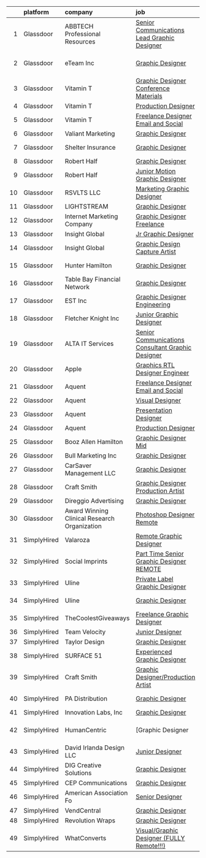 

|    | platform    | company                                      | job                                                                                                                                                                                                                                                                                                                                                                                                                                                                                                                                                                                                                                                                                                                                                                                                                                                                                                                                                                                                                                                                                                                                                                                                                                                                                                                                                                | update_time   | location                   |
|---:|:------------|:---------------------------------------------|:-------------------------------------------------------------------------------------------------------------------------------------------------------------------------------------------------------------------------------------------------------------------------------------------------------------------------------------------------------------------------------------------------------------------------------------------------------------------------------------------------------------------------------------------------------------------------------------------------------------------------------------------------------------------------------------------------------------------------------------------------------------------------------------------------------------------------------------------------------------------------------------------------------------------------------------------------------------------------------------------------------------------------------------------------------------------------------------------------------------------------------------------------------------------------------------------------------------------------------------------------------------------------------------------------------------------------------------------------------------------|:--------------|:---------------------------|
|  1 | Glassdoor   | ABBTECH Professional Resources               | [Senior Communications Lead Graphic Designer](https://www.glassdoor.com/partner/jobListing.htm?pos=122&ao=1110586&s=58&guid=0000018382f2fc01a1a77b97cb9e6324&src=GD_JOB_AD&t=SR&vt=w&ea=1&cs=1_8c71bf46&cb=1664349306224&jobListingId=1008165673921&cpc=FA84DF7EA1EC2398&jrtk=3-0-1ge1f5v13kuiu801-1ge1f5v1ljm4j800-d026fb29a5b1f00a--6NYlbfkN0BAFTdPNIYcqsB-lW0akqYAEIi2ufsmtPIKdjDTsfmBwoWl4wwCKYIwbS3QWQ39Irm-ymTXg80v_ZE-I6NRMzILOmePiOLKZGp8TcYNkbYc0rFVsJijv6xdMvW_TK7bs0DNA7nG4qtL8MzQPSOhdF0DEcwlugzgeuYojzUepNiujQMe6BFNr53Tsq01wTqtEIkMJxhwh6VjraUInP1EFBd1So1w0dbvLbC6PQxJ3Y9La2iJJI3CJf5_XzzP8Pxsce-M1JnWNTolblhiUQT0ADj9P4j3oyoOzzGgN7Y7OApw65cPcMeyFPzuDuLuLdewZuWCm4roMt_BTxXZD-31PSflrCBFjCncYKp1hq3X9VNz5AOP2mOw1DV51rD6g_7cxD1K6kEKkYAIIpRy31vscnGw7rCggxB5pcIuMeGRAqmJoCXtQ3qyxBtj4BMjemcOCM8K-hj-sbsYkW8KdS2dVZQNTxP9sm04IJF22MaNYdNgXmln-SwCguZ2ms7GirdLC4CVRb89RbLNB2K4TBD261YhYmTMzuLATlI%3D)                                                                                                                                                                                                                                                                                                                                                                                                                                               | 24h           | Remote                     |
|  2 | Glassdoor   | eTeam Inc                                    | [Graphic Designer](https://www.glassdoor.com/partner/jobListing.htm?pos=125&ao=1110586&s=58&guid=0000018382f2fc01a1a77b97cb9e6324&src=GD_JOB_AD&t=SR&vt=w&ea=1&cs=1_38842351&cb=1664349306224&jobListingId=1008162976201&cpc=8795CF9063CD573D&jrtk=3-0-1ge1f5v13kuiu801-1ge1f5v1ljm4j800-18184144f278608a--6NYlbfkN0Dtmpfj98iB4C0jJJOWen3Era3IQfJzNZ4PFwBIKpo80E20bU78zJ3qEgsYTK5DSPyHCFc9yf-dXUtQjXpWOSwL25lt89gPwDXZNorp3QA8kopQdPds8J4GiKMlkAuzvKjso-X2hh8L3HzY84NpTA4CVmbrccV7UZ3n6BtmFXsQNYBhwavWM1NDG5Gw8Ptza4hEtWldU8UA-lNL0mVSuqz62Xi8yRYZFhTQTA20v13eZ9XKiZRWLCJlPQGCxlGhk7coGmcD00QatxGH1cD7KUZHadeLpTZG4xX4UOWiPMa-ygCmaoJL4XzZ6dDzg9f_4PEcLPV7mSU3FGWCSqXok4BQ2toVEVULFJQ-DBwciBkscYv28ipWj8ouILlo8wH741Cz3DDyGKNrJjCLwf8T2YLxaeA50faDoYj497RoxcpkqEc6YfLzwkAtdgT2z0RDJuAPkFnrS6xnh1AvT29jXb4Y7ga6ju1V2-POaucszL_wbsZtmlAoVMHyNj46PM5SPggD3loR1KNp3A%3D%3D)                                                                                                                                                                                                                                                                                                                                                                                                                                                                                            | 1d            | Research Triangle Park, NC |
|  3 | Glassdoor   | Vitamin T                                    | [Graphic Designer  Conference Materials](https://www.glassdoor.com/partner/jobListing.htm?pos=130&ao=1110586&s=58&guid=0000018382f2fc01a1a77b97cb9e6324&src=GD_JOB_AD&t=SR&vt=w&cs=1_dafb9b02&cb=1664349306224&jobListingId=1008157089889&cpc=F41FEAB56D215062&jrtk=3-0-1ge1f5v13kuiu801-1ge1f5v1ljm4j800-0af6309baeae9233--6NYlbfkN0DMrcEu7yrtATojKJA7cEzGQ3FdRGWLh0CZQInL4ECGI6k5tN82kdM0OKoro5eXmjoLzNe9gkEIrvhOSS23Du_LqkyiGnEA9bVpgT2tgPKpiqHROiJbTgvpCPEx0CCTzgvNrCXrPWHF60qs4gSGO0I3CdCa7Adpq7dzQCFkgmDpAMbEukQkj6j-U54NGNolesxqwhtm8lDaLjmyWzdR6ICkXZyKYRh5747crsFabndmT-8e6gQdFsjKAiG7FxdjnSyOVMbws9eUo9jYfsY5-ysms0jxXnHvPo4GsmkcF7X54t9APJAsfCBknsURmdfOC6ngfR2eOCwgB2S_G4atCOMlSQM0ZZr_bZx1gfVqDjFg6p4xZaxQxUk05u1l8Qq06NZJYLtfvqcalKMPV02zThpTTI1-OfjDAGG1QVsrIFO2xJC-QaIVo8EXKvDL3apnDogOQHWO9xxNIRpm1J1eBHD4ZUiR89r1gaH9HfIjxICEkA%3D%3D)                                                                                                                                                                                                                                                                                                                                                                                                                                                                                                           | 5d            | Remote                     |
|  4 | Glassdoor   | Vitamin T                                    | [Production Designer](https://www.glassdoor.com/partner/jobListing.htm?pos=124&ao=1110586&s=58&guid=0000018382f2fc01a1a77b97cb9e6324&src=GD_JOB_AD&t=SR&vt=w&cs=1_6b3029e4&cb=1664349306224&jobListingId=1008165450947&cpc=F41FEAB56D215062&jrtk=3-0-1ge1f5v13kuiu801-1ge1f5v1ljm4j800-dbf633c70b466d27--6NYlbfkN0DMrcEu7yrtATojKJA7cEzGQ3FdRGWLh0CZQInL4ECGI6k5tN82kdM0OKoro5eXmjpTRpKhjqEk3NYjrw84Bxaj4pWMIlmVsfJVhfSZ5YagtVBYc1TX99M9RszaF2iIPrsNqc7ScS9D_AeA32xnZhyiutktCSYhNmuSTt-OP4YxTxrz_ILv7Rq3EIyCyKAtkyBN2AAvgT2vnS4Jnp7rNGdC43K1CIHbbjPlY8iPHGVERWe4QMPE4Tm9QTIriHfrlQVAquI35iN-8UfGi0sYFr8oBQinem8xgTEh_vCPUOaeGlTdg0FYL3N6jdmGcl7aQEeIuLC92N438beaGYXqm2GSZPvdLpONdkWxDdmEHAoLxeiP4wKMro_k_MQcQh6JwboQ6RiUXJS2VFtUBIyD14rhk20v_o-NhNfDRHWjHS96w78G7DdyeCGkpnOePwwioW97figbUMPgglAxNXjphvKcSd09BJGS6Ty4tK_JdQUW9g%3D%3D)                                                                                                                                                                                                                                                                                                                                                                                                                                                                                                                              | 24h           | Remote                     |
|  5 | Glassdoor   | Vitamin T                                    | [Freelance Designer Email and Social](https://www.glassdoor.com/partner/jobListing.htm?pos=123&ao=1110586&s=58&guid=0000018382f2fc01a1a77b97cb9e6324&src=GD_JOB_AD&t=SR&vt=w&cs=1_1fcbb6c0&cb=1664349306223&jobListingId=1008166114811&cpc=F41FEAB56D215062&jrtk=3-0-1ge1f5v13kuiu801-1ge1f5v1ljm4j800-45d5a5e66ec3bf8a--6NYlbfkN0DMrcEu7yrtATojKJA7cEzGQ3FdRGWLh0CZQInL4ECGI6k5tN82kdM0OKoro5eXmjqIRMTyckwNC6KaSAfvnWiBm0tzSX2AM1EYXWQna-e7U_AfS2CucN44KBkwi9IyLTCDBdzZJGt8tlLAjumRJf_33pfjLMC5A3O8eRYzIR3ph7GFB3_zoiSuWhZrjNFvKCkar-4sXviCIBp-Y6e4Ct2vH8YjbR7Tg7jEbBGkeIXZhjmkYNiUuP0dZ-Z9k6Gk62eyxZgmwsGp4lnGW7oK4xWM3LWdyoe5HzIKDvAucc-FlsMJ_8HV7FNe3w4aM4EQQOYO964jswCxinTI_up-EgjCc_obI1snShyWbwT5yLXbehAVRGuFvmo69QgqAbW_k8o2fAGmQOQcwCZQdnagvkyh6_uuJomM3Zp1VQeE5PLLqJHPnmrzrCi0WQSO1IbckP-LETbuvKcogYwvJ98TAiYLr_5qDGTaiHYdxqKZfYV-GQ%3D%3D)                                                                                                                                                                                                                                                                                                                                                                                                                                                                                                              | 24h           | Remote                     |
|  6 | Glassdoor   | Valiant Marketing                            | [Graphic Designer](https://www.glassdoor.com/partner/jobListing.htm?pos=111&ao=1110586&s=58&guid=0000018382f2fc01a1a77b97cb9e6324&src=GD_JOB_AD&t=SR&vt=w&ea=1&cs=1_dd2dec30&cb=1664349306222&jobListingId=1008163261515&cpc=FAE5E775D180B2FB&jrtk=3-0-1ge1f5v13kuiu801-1ge1f5v1ljm4j800-b85baa761c9186a8--6NYlbfkN0BqyWAuXwdovh-Uejdyuj7ToxXmbH50PMej4voTkAbHgSTvcmqqvl4pFMQOzha0Jkkuw-qRJvKJXWwZKnNQ2HkC6ssq3VpaKIIC5ysqvaE265MJjl0vdpMu74DqntxEXUMteocMTFg3vTAy7inC2Yh4BsHMLck_wzFkPzMgxysZ58Bl21DFrbNhFpOdxYvvvQtTO9prYV0epNoUeHfZhXdGWd87qrpwYo9a8Bq03o4WEUvsG14nGxYXr1XpL-Hy1IvCYh_l9sWbOm_weozaSlNNRrV64HInj4exRJZlQOQL0af1CQjQyVFeGA6vDFgpIfkwp6rm6tpPCHD6-QgY764IUCUboMMSY5ZilgsH10AaknKmMi08DMWLZmf3J1zE2dVyszxmyQk6O2Gq1uNoM5rjFohE0XfYgH_6hOeeaphFeF9lQK6274Uu7IrVMFvOHFnmsE2y0CvjDNA06LqfLSGDbqLMtW5w9HLOP8eha4u_qi9HfcMAAJxnI_sLhb12q2sURBEI_-6Kcg%3D%3D)                                                                                                                                                                                                                                                                                                                                                                                                                                                                                            | 1d            | Atlanta, GA                |
|  7 | Glassdoor   | Shelter Insurance                            | [Graphic Designer](https://www.glassdoor.com/partner/jobListing.htm?pos=110&ao=1110586&s=58&guid=0000018382f2fc01a1a77b97cb9e6324&src=GD_JOB_AD&t=SR&vt=w&cs=1_c1582e14&cb=1664349306222&jobListingId=1008163595354&cpc=FB7E4A1762AE5BEC&jrtk=3-0-1ge1f5v13kuiu801-1ge1f5v1ljm4j800-5ec29af9df262811--6NYlbfkN0CUckSF80_UAOhu1P5binJj0roGM5qpzQKIeJexlk27IhP2J-RD8E_nIaj_CCTXaCmIBR7hit8Xl3J4wvs1c1X7s7HgGSlcM8y6mTpEpaenINYqzF_nKpt9Uc7LQY3eYeLSVCjtgC4WgqBNDYZd5gXC09zxTZngIxnARJsxqqwrUMmw0kP0Dk8Gsol-Wa2eGdqP-I0R_BIM6st3EtwBTIVyaYzulQv23x6G9ysa5mi591Q7QsC-ebFt5jwRcgytf52UWXCgZYDmKwcBSMo3X4-llpfIJ0rIHITzf1Jks-IyXIIDS8ht3uqXK1T9KKFcVJ6NesRAIWMsS0Nu4Dgeuz2H9nt-NPNH1TXfc3Xw0BmekQZgqPSrJNJ3Qw2OkRp_XXYdKFTGlvITysQMMWrEClk9w-Ag5Wmz9Un9F69dFP9vf2fqxrBXlISsmzanoenQb_oiY3RwCMzERMI9M5RrJdA2FvaV33CTWnsqEIxZXXMA2vY2rlzweakn8rp3C3H0b9hxIYvijeyphcXRVW9C1tyRXxI2h_efNb4nBKd4iyY1054s9t6BSL2pRXyHOpk3CiK4NjOFDj4BSdJ4pTanih1IQ4xOarRaJkgCffuHOl_M3D-AeFhw0yBo7HN1SHZrDpc%3D)                                                                                                                                                                                                                                                                                                                                                                               | 1d            | Columbia, MO               |
|  8 | Glassdoor   | Robert Half                                  | [Graphic Designer](https://www.glassdoor.com/partner/jobListing.htm?pos=118&ao=1110586&s=58&guid=0000018382f2fc01a1a77b97cb9e6324&src=GD_JOB_AD&t=SR&vt=w&ea=1&cs=1_09406e5d&cb=1664349306223&jobListingId=1008154083659&cpc=4B86475FAF393599&jrtk=3-0-1ge1f5v13kuiu801-1ge1f5v1ljm4j800-d50b30ce31e32465--6NYlbfkN0CpzDdaQkua3np5pkmj49lKioZwmwxQ-yx5plwbYmV_M2uOMmRMN_6m5QjqE_EViwvzBLqCj2znLKemoV14Tm7yzpNTuMrjdakMIVRoSUDf0GBUzM7MFOiSBHTDAdkTowbbWLiEwX6IWjljH79El4Gh0faEucjzQ8XHgJAab0_v5Ll9PZwMM44tUmlG3SnqJUzDZUjnCyaGnseT61nY_C5HxPZFzLw4kQ6xBbpA1V0rfW1zjzIuP2iz_dOmwinOTU6GHev9wHvZbi3OyvRKpzmtXGLBoMy8TUjPdRXFMfLMPUpd7RW1x5znsPgHgiPn5fubg2QnAV7EVcAL9KipkUFJggOrlhbvzIPh3hsehQ-eOtvC2V80sw5UqQT_hXIeTvifxYG0ERuK40N3PgT3WlH4UEYTtMTxqNWt3iCkgEQJ0zK0yACeCe9C_eev5U2Lh1A-Ijr4rkht52XAKsYVW4tupitwOzqlMH5H_M2K9v-6lNbYkokO6RdKNNDp6xgfW-n5hwtiCofMX9QSLJClJWo-LRGmSsr-ie1YKzucSjNxuQmbXjqA15mUR0n5krDEFNI%3D)                                                                                                                                                                                                                                                                                                                                                                                                                                          | 6d            | Stamford, CT               |
|  9 | Glassdoor   | Robert Half                                  | [Junior Motion Graphic Designer](https://www.glassdoor.com/partner/jobListing.htm?pos=128&ao=1110586&s=58&guid=0000018382f2fc01a1a77b97cb9e6324&src=GD_JOB_AD&t=SR&vt=w&ea=1&cs=1_f8be8d5f&cb=1664349306224&jobListingId=1008157147369&cpc=6FC5BA77C9A4CD78&jrtk=3-0-1ge1f5v13kuiu801-1ge1f5v1ljm4j800-ffff7d647b1a81a5--6NYlbfkN0CpzDdaQkua3np5pkmj49lKioZwmwxQ-yx5plwbYmV_My3ZZxK2JCK7y7YJJGYa-f7Ofk-uXnkD0wIKNxdKSTDZT-W7LOjtrW30Q5orhBb8K3k0N3yJdeve0q-jqeEkFfrYKhcMVkR1R7r1WDGgTDfvrYUCmR5qUX81GsADdhrptdr2_dHgEajbBaVPCDptPC5x28qlTMNqLBRTO-KPTe-izuDtCwHZqe1DkjIjCaUxofIpnrMagS6DtQcFvRCJSWJVklWaE_vSIGqMt5ctSq9bO1--nlL04n5fmgHb1wigNv2NHHD6L2pImrg6ozsAs3kmVxwz7f1N5x4oV1IDE8hQJr7SbwuhtaZHMwCLD0s4slQ9UYMkvTHcOg44liwKm_WxlPf-QjVblBlMns7h3VoQMhIzIAweQywE106Xjkk4WwE1gtR8jPw9-Wm-NhJDHMAMICp2Z9kPgtvQ8sNecAxWrMwQCFX4JoPwYfXFWdHMP9rElMUPavy9ILalXxggtryjU76EEUQpANfSyCLKqsRQUgqnDjEDmTklVfztz5sspODcdXkm1KsuyO43q_QM2GlnZqTJxCE8wQ%3D%3D)                                                                                                                                                                                                                                                                                                                                                                                                              | 5d            | Atlanta, GA                |
| 10 | Glassdoor   | RSVLTS  LLC                                  | [Marketing Graphic Designer](https://www.glassdoor.com/partner/jobListing.htm?pos=113&ao=1110586&s=58&guid=0000018382f2fc01a1a77b97cb9e6324&src=GD_JOB_AD&t=SR&vt=w&ea=1&cs=1_2a63ef65&cb=1664349306223&jobListingId=1008163294791&cpc=47CFDC01B3F81FAC&jrtk=3-0-1ge1f5v13kuiu801-1ge1f5v1ljm4j800-0e45cd27f5d11d80--6NYlbfkN0Cqp3ZoJPrNNpDNGT40FdqDHICoBmQshZihgCTry6BhY3io9WGS72Z_l5Oah97Dm4q_izcQlTWue4rWgNoMRnR2ct1G213gvmWibVRv0Zf3jd1E1vFhdfUcZD-DXxy9y4OTEGbwVfWcYQNcHHzKqZB3AQwPuVGcoYl4UzYkZnq7Xb5Sh98bABQaRE7y3gZwBicwOuRk_X97VvwWVAmu1g6_Mak7MtJA_lnGuuDVL40fJmcq5ppDN9Q7gdAbIaLHH2nX8quzGEvxmC3EsmdBjiqucvvDmwkD6ybYhWVQYXsh8aCgKQns755xEOrnkkKTgjQHOWTnN8obCIwTLL_otOtiwRhj1eNz-FGhZYp6wcbyrjLuYx89jbAqTijRMXy5OfDtIeUZtZSjlvy9TNcUIXnZLNc7abk_-WTZClsjkotYZHY32ilSnWU81_AHN1NEZUWYjsrpyhe1VZ3pjLAfPMXN-eokvhHmLhDNKJAsfUXre9UsZXxycAj_K-vTxTAyVg9MEILgMrfZRjBRNwQcnadPB2UgOC4fYMHqgPf2emHCXg%3D%3D)                                                                                                                                                                                                                                                                                                                                                                                                                                                  | 1d            | Hoboken, NJ                |
| 11 | Glassdoor   | LIGHTSTREAM                                  | [Graphic Designer](https://www.glassdoor.com/partner/jobListing.htm?pos=116&ao=1110586&s=58&guid=0000018382f2fc01a1a77b97cb9e6324&src=GD_JOB_AD&t=SR&vt=w&ea=1&cs=1_f2f19521&cb=1664349306223&jobListingId=1008148712327&cpc=334ABAF5D42DC775&jrtk=3-0-1ge1f5v13kuiu801-1ge1f5v1ljm4j800-6edb8273d2d1874c--6NYlbfkN0C_-2SRK1RVDhpf-slM4KCmyuX9KaErJfzz60Weic6r3LXwiquozlTWXMcZPQ-epAOvTbqwTiF8hHMnJ4ZfIx0vVod4tb6gRVs-VhjCvgU8_R6evQss2j5JqtyD_GilDQoPfuwZ1XmiHcJTxCrvmFubVLY9noLXZ60lV-sUoFbaMHiqOcmTUUbPi3wUcr69kMcpnvJrB0IU8NG3eHcXzdsQhCoj2isxSEivqKDw26f6gj1PLHa7A6jLADBV9e_-5k_nmleleQkUYUx2sEbTKT6GUVLePAHgGl_tXyRNvnkm1kYmKVGSRc8-uwtoNznv2rW2OwZza0pM5hGyh5ZYiV4GiRGizdIIl6td_WbpHUscAvhsQXClLuPDDtAqGMZgX1oDzo8CGl9_LQA2FY7Bx__hXREhjHbxQDiSykhZnL46QIVa3InQxwy27ieM0zOoYhFkbG3fJJJiQjYwIKq4JXvtOZfolX5Fqs8nVCOC4JlhlQPkMz0xPcXj)                                                                                                                                                                                                                                                                                                                                                                                                                                                                                                                        | 8d            | Remote                     |
| 12 | Glassdoor   | Internet Marketing Company                   | [Graphic Designer  Freelance ](https://www.glassdoor.com/partner/jobListing.htm?pos=101&ao=1110586&s=58&guid=0000018382f2fc01a1a77b97cb9e6324&src=GD_JOB_AD&t=SR&vt=w&ea=1&cs=1_41c5c0ea&cb=1664349306221&jobListingId=1008162849349&cpc=2CAED5C921A5F994&jrtk=3-0-1ge1f5v13kuiu801-1ge1f5v1ljm4j800-5763591bcbfac8b2--6NYlbfkN0BEggIPgECXEIDbao4baGYYSiZx27ICahiuxTdIUCTSXbr3urEsxSQi-x_zbBUWymnBW8nuCrIjxo6pRpR93yuciuuESCUUyNYKO40tg9kDk1gTF98Vp5sznYx981ns46ycbyKPYVEVswMQ2m0FFr-7D6RMr_F5mbhXF5_iSQtOVdpHKCTYPfg5ug-lDXSuJnQl73r_QBiX3DXbbiefRTCf_k4HJHrfkEVafY9SrTT1IH2wUuWZ1qeirWiAe4i2JOCL0vL6bztOfddGSvtJPwwlPVN1f_iQXmqp-usbPvsUGH5PxbRRVViLtujumDTNMFHfrqAUacmxTJnuQB1TNgK-6Spf7Gao3tKn7OKtgFQRhwtWUR-6bFAzVjVx3ZLrA41nLdFVIi0DvbayBg7JFyIm-SpFZj0gz-S9_rHCttb_Gb_RQRP__1iVxusghfE-e0kyDgohzCEsoKdDil2YrQttyI0yLW-rp6GE7I7S-fr_xWLuLDbD-Df_Knv--RY18MCyuX75lsAj6A%3D%3D)                                                                                                                                                                                                                                                                                                                                                                                                                                                                                | 1d            | Remote                     |
| 13 | Glassdoor   | Insight Global                               | [Jr  Graphic Designer](https://www.glassdoor.com/partner/jobListing.htm?pos=117&ao=1110586&s=58&guid=0000018382f2fc01a1a77b97cb9e6324&src=GD_JOB_AD&t=SR&vt=w&cs=1_ae37b854&cb=1664349306223&jobListingId=1008162458442&cpc=8795CF9063CD573D&jrtk=3-0-1ge1f5v13kuiu801-1ge1f5v1ljm4j800-d767bc3097eb399e--6NYlbfkN0BKkHZu3wF05EeDimN_p6sYpKCMArvwa95YdH7UpkaBCqc7l59Erwqc8Yvg6DzED67yDftHDyXDxtStM-63vypcu3ysLAujxhjq_BC53BwsYqxU3MEtvddpnBZAPaq05Vx8pLErMlIHuKg2YJYtWfgIWiepKMd5hxdxSBkV4BmDnAwpY5SIGlPyQ3-CXC4W0OW00V6mxrYroV_tFUX1G9vFYJozA_0dQHh04gQjJijMIigZ2JtrjfEcXmsMKbx3J_Am2mlSmhhaBennxyh4uRgHy5YbPNFpvQA-hdJLwS_JRmBTc581w2shKRJNHvfP4gEgDTQXglAbCveKn2RkDHVp9qauU87iZzNnLhcSnjh6rbcOxXQZj_d3dgr1uXuM6S1mLnfp5kLfpAO0SgFn-wad9U8oYScrBUvSGbWumxR7lu7p9ZguGsYT-UHBCVqria0WcZMdko3gvE-tw01wubp162OGNw0-jboFfJAK8XBIQD83aWJo9hoW)                                                                                                                                                                                                                                                                                                                                                                                                                                                                                                                         | 1d            | Stamford, CT               |
| 14 | Glassdoor   | Insight Global                               | [Graphic Design Capture Artist](https://www.glassdoor.com/partner/jobListing.htm?pos=127&ao=1110586&s=58&guid=0000018382f2fc01a1a77b97cb9e6324&src=GD_JOB_AD&t=SR&vt=w&ea=1&cs=1_a7b6fe0f&cb=1664349306224&jobListingId=1008165579531&cpc=AC285F3A3ECA6BB0&jrtk=3-0-1ge1f5v13kuiu801-1ge1f5v1ljm4j800-7a86e9afd0e9a655--6NYlbfkN0BKkHZu3wF05EeDimN_p6sYpKCMArvwa95YdH7UpkaBCoSUOkIYlUzf1Pb6Z78DI6MAHITlv1QHEV5C89SsGh7dnC5-_jNo8wc8F0EnkwDE51ZGFRSBSMM8O7NIAJV-YY8aG3l4ONR3GwWPehvG7e8-Qj0ZWQYoschPlvpDiayhKT39cNbHHpBJSJFEj-wfXS6WIAlFCIhuD4oFcmoM02fhHYXFm2ERSX6s2I3Kvy0Oiy8lL4sOcqxoTlqbkIC2MLBVwrpkXkgKoJ78CSw9NhOV0545wk2PGV5xo1TMVxHc1mYvO3m4TqI3ua28E27lMw9oW7dm0wWPnS4F49JQ1CuGwlrVNR42us287B9Il8YqW2m3y-wI8P4QoBJ8NNUvKm3nX6vIu8Yls9W80WF96tPGuu4Qs495m6hfTjpa2n_Z6s7Xg3YwT4-GSYQKjxQ_dqWNMligMiK99PLg8OURbV9k_b8QVc3Xwe3Pbw14Q-e5IuJI4-1W5sL9TaLz-Bb6oYFhI_vbQd4t1n4wjmOWmMyi)                                                                                                                                                                                                                                                                                                                                                                                                                                                                           | 24h           | Remote                     |
| 15 | Glassdoor   | Hunter Hamilton                              | [Graphic Designer](https://www.glassdoor.com/partner/jobListing.htm?pos=119&ao=1110586&s=58&guid=0000018382f2fc01a1a77b97cb9e6324&src=GD_JOB_AD&t=SR&vt=w&ea=1&cs=1_a1a9a63d&cb=1664349306223&jobListingId=1008161441716&cpc=8795CF9063CD573D&jrtk=3-0-1ge1f5v13kuiu801-1ge1f5v1ljm4j800-96f2137b3a6bc5d9--6NYlbfkN0CQRQ3eiV4YWjrRS1ho7HVQ9JO8v6Fb3eU0yDOJbdOiEoxcbMbAZ5AqIhvJgyRVJMYEgiFykwswZ4sqb1xtlZeqzY0FCjdGSdhaTRTXuZaEj5oIy_in9UT-Fr91M970uHXChsAqlYHmwHEM4d1pxtplE4utzjaTvb-s_9a6ryGZTYfSegGNIAZLyXqow_EBgEeAzqHHzkoltQjn6-Fpj54xC3hy79iw1BDOXhhHV-_a9axo_ZieKyAE-_k9s2MfOKl0oHuE-nStp1v16X3KMkciOHqPvXzMPFUaaAjKtfSG-RZFT1rqjXvX3JGoHQamJZHIhQ_3OvNnpAXULo1Jsc_qopmUkMHgqgQ1HOGybOi14_SAIc2QmuClUGDgr69TJOo9Jlkcu6LQX7UGJaO0bnnOigMVS2RW4WcKGgXJBNXMr6Py5o2ql6e0E_deYWRXYT3DmBDWRcMWO-9tfSUkQYh9NOwHjfWMv9M7pSl4sEFvpAK-VlqchdStQzv9t24bwCdh2FLbJ_AnsYlvRqSF_YnPoldQyWH7jXQ%3D)                                                                                                                                                                                                                                                                                                                                                                                                                                                                          | 2d            | New York, NY               |
| 16 | Glassdoor   | Table Bay Financial Network                  | [Graphic Designer](https://www.glassdoor.com/partner/jobListing.htm?pos=102&ao=1110586&s=58&guid=0000018382f2fc01a1a77b97cb9e6324&src=GD_JOB_AD&t=SR&vt=w&ea=1&cs=1_65a20b84&cb=1664349306221&jobListingId=1008166666770&cpc=C0FAF87ADD587446&jrtk=3-0-1ge1f5v13kuiu801-1ge1f5v1ljm4j800-0b8d3654590c835b--6NYlbfkN0DZZww-p_mr8GWlqIRBY21Wjl_Fk3kglyx5_HcxykVqwbiS2uzgQiQvCvNaaXljEAeY1UfeI-dUR9Ck4IeTp8n1KrhrNeMfwZgZH5nMTIBIEQThCSAw3ZhdoBO60wiovifqXKk5uskvHv-WCYbfTNAd9AHT66QmIg4rgJFLHTDNoSJcoHSqXZLY4h6rj2uHh7cbW1SWOaEsto8Kuom0hUl6FEhm5LfRtQFCPhx9gegxU-iQpF5k-cVe4HfCvDM2n80z_MT_9cCQeIxZemr5v3D-bgw2YV2eToCrWoScpVA-IpmtVv6KDXBodAPQ8gS9W-zP3uvcD5UIZK_AKXv2E8Yl14AXhuXoUJ-mGLBd7Olv8Qjq6gF_y-SEIOwsaGlmKhUINQjW_X5wB5rsKF8TVXZ-s97Iv_j4VGVauSB6ct9-UPFNCeagY3bYmisfOIljlhiBDIErTFkW2jOx5Ae6pK9-LwAI6JVPW8hdeEuAzIDBePdQ59F0i9yNWYVIku9be4LdfkY4j99KOo5guE4iDlIm)                                                                                                                                                                                                                                                                                                                                                                                                                                                                                        | 24h           | Greenwood Village, CO      |
| 17 | Glassdoor   | EST  Inc                                     | [Graphic Designer   Engineering](https://www.glassdoor.com/partner/jobListing.htm?pos=109&ao=1110586&s=58&guid=0000018382f2fc01a1a77b97cb9e6324&src=GD_JOB_AD&t=SR&vt=w&ea=1&cs=1_7037bba6&cb=1664349306222&jobListingId=1008162838106&cpc=42BEC95245890617&jrtk=3-0-1ge1f5v13kuiu801-1ge1f5v1ljm4j800-174342a868d7932b--6NYlbfkN0DfhRLDY5E7BVY3xhBTAobuSaZ3WR2SqAJ-w4NHeQGDZ8CKtdIif9OeJV7-f3esPi96Lp9m2NCSj-2TetX-MwNxP2bI5F3GgpV9du__XPDKK4O7_a5tRUYLnNsAsbb5j_V0CI8zs05ZHSefF0mnIjLsjTN1FRPdNBbUULeq3QrlwCey3vSEooluscEpL5VXTOkzA1t2sRMFxbtfMAChfWQ2OPE9T5oIYZiindFVR-mwrN7rqjCYYAn7m-61nbgXX38BupXDbf9tGV0XVKBoEOg4g9aG7TqIWYjG6laJBHaZXlOA2TpkGSMAqUzaJb21ogUCn_jaNHHZliLnpKfGDtCk4ktZu_PXmO1-ix6bAWhJJEGAfe7RfVBd5oxbLlS9pEaQbfhXcPyGgOVx3sI4Bzfj_bu74UAMHq7j8WLEcGczQVhi4aboxXSuYoxJLI3xL9b4LIvNvbWaIGZMaR3TaRS62dtihgghNB4V0hOZS_WfEBYYGrmefsvCShk060imZQToRlTaxjFeA0JDatJ2Pzwz)                                                                                                                                                                                                                                                                                                                                                                                                                                                                          | 1d            | Remote                     |
| 18 | Glassdoor   | Fletcher Knight  Inc                         | [Junior Graphic Designer](https://www.glassdoor.com/partner/jobListing.htm?pos=103&ao=1110586&s=58&guid=0000018382f2fc01a1a77b97cb9e6324&src=GD_JOB_AD&t=SR&vt=w&ea=1&cs=1_75b5fa56&cb=1664349306221&jobListingId=1008165494589&cpc=61B26E8FEFFA679F&jrtk=3-0-1ge1f5v13kuiu801-1ge1f5v1ljm4j800-6264ee158e0591f3--6NYlbfkN0DeXU0vMxLyKhfauY-dgUBa_3v1DHLtGGo4EP_Dl8CiYxWwp8cBxcaI80xjezbNNSm_5V6VorfszfvHOBDugACWG1c5yRVVagMdzsMCZkoSeoWtZuA-9-eOoL402e1p-7GAySj-sLB8jmI43Xq3GqLDYjCX3Gd-icyVSMzqGIBeSsEXtO1sVv0L1yFqRGm0CcqXPeTuPmBqsm1mz4wfElNTH8-LkYdlXyAAL3Pkby6kbUH8idNV-8rXdsLhA43pB37_q6XBkryme1JAQI4oKXEP8yAmb0I9JHZGEJyxPKSK4Vyc8BPiJ2AF4iX1pDJmwbuGQzu82IU6W-LrOplgXXTalFMFaoTRDBSZdfP8-L75jwZCOahClJXDr_2e63QB3ROiX2YlhVDMber6QCPcPSki0EHTBkYDWAGhug9ko2ZGjMlc1PCW5HjRUtZgPhmlV5yvwDhWw79TYa7NV-_EUUvgPDuMzg_axV0nyH0QatWVumknbOubBRvFSVgGQZJQaQzZJS4kn_9_L5qYWAdYbJlW)                                                                                                                                                                                                                                                                                                                                                                                                                                                                                 | 24h           | Stamford, CT               |
| 19 | Glassdoor   | ALTA IT Services                             | [Senior Communications Consultant Graphic Designer](https://www.glassdoor.com/partner/jobListing.htm?pos=126&ao=1110586&s=58&guid=0000018382f2fc01a1a77b97cb9e6324&src=GD_JOB_AD&t=SR&vt=w&cs=1_9f0cf8ee&cb=1664349306224&jobListingId=1008163285236&cpc=2CAED5C921A5F994&jrtk=3-0-1ge1f5v13kuiu801-1ge1f5v1ljm4j800-1d5b542ba3d6d2db--6NYlbfkN0AXtvPDqDev6liskt-h_3vAUEMM26GmMOlWYCAn-kvNiXTWhOpXUsJAjGAig0pzkva2CAvqdYPAC-VGIwk58p0vFaUtMd9MoqFsTodKlnuJMiV-dHGdCEQ8fEVcg3hGsnjErAQd1hZ_CpTHUCynDR5YcZ5g96zrWz7VevZ8J-KjLnbe7jwzJ9g7RZaIH_zBFLhN14fQyIMLzwLPxSBfK46VnPbENhAYJindbwJmoYaWApTMES92FA26l6OtQO45gejpUpqgBxZUs_4-KquqUUrh-SEVGTFe5KFDxHIS1fcwRWIg-pk-GU9nZEk9EUKURhztLo_9Bj9gjig0-0aU5B3qoKtQT1-8FCdDW9TjGBTgnWsHVwN4JsXHrinbgKlW3h8lm_V5e5Bub0UAYo4LmFq1WTaQ6-KV7C4gcXSTYrzjOm9bKgLUHQTGpjxcX6aVNBx2gYB5zZ4XJcfka3ZLcMqwQ6-ewRzTBMl_t0C-C1wfUExPT6ZsiCc4qbjlX9OGyfkUu4_XQ-UimRLkHHlBU5Gmtw1m_FPSclrVYgjsEfgiJuAITSIqziPaueUBhjVNYxygIVf3XTLLPeyzFaVzR3RPweWt10ByqzRhVO5z-lrH2hKqRR8NTqRtKWw-NrKapYM%3D)                                                                                                                                                                                                                                                                                                                                              | 1d            | Herndon, VA                |
| 20 | Glassdoor   | Apple                                        | [Graphics RTL Designer Engineer](https://www.glassdoor.com/partner/jobListing.htm?pos=105&ao=1110586&s=58&guid=0000018382f2fc01a1a77b97cb9e6324&src=GD_JOB_AD&t=SR&vt=w&cs=1_18447028&cb=1664349306221&jobListingId=1008164708836&cpc=6FC5BA77C9A4CD78&jrtk=3-0-1ge1f5v13kuiu801-1ge1f5v1ljm4j800-4dd8b73bedd00909--6NYlbfkN0BvKrLyj5gPmtZO9T8euul8TCxuuKNOtzRJOomxnwSEodTz2Bc-sPZl6wy0zhW4OOkGjLWA2ZaO6fowFHOXRT-e0ttVVvfH5hr6o4BAf2l-V8YNTQ3dmo-OEVNP8aKIQyXuy_KXP_s2gfGkQuESET7IEmOkvmNM8QDA5EiXd3v3FYjn1a8onD9QMmRtyJcOz6uS1hq1P25j-nvHmVeDAi4Tk4VOD6S7w2MvEYBCjUZfKmQlmz-8SE188uNeGBdSeLVAHc_B1MF9V-5KUrXZr-_25MDOcIG6cpUQ3K9Y5odac0xjZRN1yBlXFQQiXkCjSuzz7bVK3gFY5bSrUkkT2kU6Vw7cYNFZNSlgKsVIPSO0hkHMBL1zWNGozkSlkBaYi_KgE-P-920dRksU6fOP9vOdOFpObb9VH_KGk39BM5UCrSDlHPJZGH5yXqDc3T3NVuqbOfVkz1DAjLbDVywiPJuKcT35J6FT8HMB-aDjZxUejJeC3Y_seljc6hRbQnysMFS9PEcC47LcU9Kt5SbuInekL4mineiaiCHIfcTmqWewtcU5Q5vpD7VrRcdv2CU6H_TOJkROneLCDnrMbJwri_RcbIOdDKEmdYykzpi6QEH-hWJuixqio-EUgLa-HlozkO_u511lkSWmwESzV3rS3VcwG1fwYbWrzBFP3uQ9cFd7F54fL1ruuB44kOiP1CxbwYYRYb2jNTI3Ek0XHXH9jYUDWQ9dpSe1h0CyQjFjx2y6T1oo1m7PfIPB0BQ6AlmStixdyRSMpa43kvctpGnWTAHunsqdv7ptxHIKN1H7mfw03vFn3okkGC2tQeE1W_u_1G3yOLJ4EoT5ZRVtZj7-Xqobn5HZ1ic4CV3oef-Ph964t5t6wtc2gyYNLkcq4SXGmYX0cPXBfFCym7wYdXQqRvcJu2tOIjUVLQO1bqTIYDWq-VMWTrKgzGHqz9UfBaZNA84q10l8g-7E_-X-q8ivBNKfv0VFLXzMQxk%3D) | 24h           | Orlando, FL                |
| 21 | Glassdoor   | Aquent                                       | [Freelance Designer Email and Social](https://www.glassdoor.com/partner/jobListing.htm?pos=115&ao=1110586&s=58&guid=0000018382f2fc01a1a77b97cb9e6324&src=GD_JOB_AD&t=SR&vt=w&cs=1_80a9fb68&cb=1664349306223&jobListingId=1008166263396&cpc=3BA4CE39D5B5DEF5&jrtk=3-0-1ge1f5v13kuiu801-1ge1f5v1ljm4j800-5fefb7ee0ef75b48--6NYlbfkN0DMrcEu7yrtATojKJA7cEzGQ3FdRGWLh0CZQInL4ECGI9gD0Wolx9R2EDT7B77c2cTl0x_oT4u0VyXWboOgp-kNsmrC-BXQzGbukCyHrpIqS7WraI7mLIyqWQP5Eh8D_rrc55GI7g_VYXShykTmlCEn1wmEnWZ4v73tWysc0qiH5rCe_8xrGLdyaFYQVt-clez7mIO8vLwNAo6SHc4NUBa1bNVG5TjfgaGhUexic5WJBLz8oFxEznOqNnfqfaSAZNw4ZmRAw3uqP8t02DwY_gHA7_ZEFr-NZrOe2OsuXRZQyNhsEb1npWSk1MxtwTURKMhg4WTWhhVXwO1np6R9CTMdnVPWf7uqecDyK09yFhl_duG6iu4rUf1TDfetJ7iZ-3TDsrxjZxXF08kDOi-es9sQW82Zkj9yvyO_t2xDBZMszNSiJhJ2GtZH0L2DIfNcIgx-Vbz7salsSnvIvBJ-zWyA0oLrA6t5Z8M%3D)                                                                                                                                                                                                                                                                                                                                                                                                                                                                                                                            | 24h           | Remote                     |
| 22 | Glassdoor   | Aquent                                       | [Visual Designer](https://www.glassdoor.com/partner/jobListing.htm?pos=129&ao=1110586&s=58&guid=0000018382f2fc01a1a77b97cb9e6324&src=GD_JOB_AD&t=SR&vt=w&cs=1_61481651&cb=1664349306224&jobListingId=1008166263155&cpc=C4A69CCDBB3B9599&jrtk=3-0-1ge1f5v13kuiu801-1ge1f5v1ljm4j800-11b37bbfe2c42202--6NYlbfkN0DMrcEu7yrtATojKJA7cEzGQ3FdRGWLh0CZQInL4ECGI9gD0Wolx9R2v-Aex0-GK041Xi4dp_6ULE7VoKXpgYyJXAWg-iVUsMWZ7WUKM-pdL7kD-0jKoYk92Uq6lW6q2g624oJcRtzGTaWndGXV937YSdf3enbD5mdnLJzUcaVJiyHj0dDjWe0b2xnN2gf4riy21289_BPFln7JejE0BQBOgLgkry4XGj4mk9DAO3qx_WsOqPwQBGEqdBIwTJo3bPUCfMPWJ9T8iXpEM0_O21o1CQHzQpltwsTnj73XbO_Y9dodSAWLO40ZMd4y7_w7n5lGn8eibzePlrHQvkLarZPsDdjZYYSO1q2z99n95W86XMV6dpN1hy0OUATughiXSK8rVygz3wiyg_Xv_wv7S7D2aVn_yzG0uxBkz6f0U_7b3dLkNgTae0fYnigPf_DlQjJaRXXM5Z7kUx4xBQzmw-4G)                                                                                                                                                                                                                                                                                                                                                                                                                                                                                                                                                              | 24h           | Houston, TX                |
| 23 | Glassdoor   | Aquent                                       | [Presentation Designer](https://www.glassdoor.com/partner/jobListing.htm?pos=121&ao=1110586&s=58&guid=0000018382f2fc01a1a77b97cb9e6324&src=GD_JOB_AD&t=SR&vt=w&cs=1_888baab7&cb=1664349306223&jobListingId=1008157164735&cpc=9908D8D4413DBB8A&jrtk=3-0-1ge1f5v13kuiu801-1ge1f5v1ljm4j800-93243c958a08c44e--6NYlbfkN0DMrcEu7yrtATojKJA7cEzGQ3FdRGWLh0CZQInL4ECGI9gD0Wolx9R2EDT7B77c2cTd71nsFwcUMF8InWsKrz8kmqPnFI3nwXGeUR0o7SnSTQ2t5zyD5S_rE-Mdwqijl3Ss5cFEvy_po0wEIawymqV0imnt1dV1lA8nwwkq2vMGDeO8sNOLbZa8p20qa-vzGHbfr4Myfc2s_QknQ48yKr2XB2A3ZsQPpxZGhxtvlA62VVBsu8u59FwISCVhDRNYjd3Uw4341bJRyacBAWw2kCw3ZJ3wIfW5dqKm4DMlkiJ2yeHZnTdg2WE9sKtEmdC9efFM7er-MCUrF4vWsFAXUInaSMuTyWoy_KiNPxBNfy2LnMs0lxiET2VD--YSyhR1uwAZauqedequ7lXa65_r2wCMdtdU4LCZyMh8yL8mYrEXAXVHx4UmeK3YW7LVB1f0V1L0zpaGlAvUzcQpdkIDnVCMpk_-4zOpi9o%3D)                                                                                                                                                                                                                                                                                                                                                                                                                                                                                                                                          | 5d            | Remote                     |
| 24 | Glassdoor   | Aquent                                       | [Production Designer](https://www.glassdoor.com/partner/jobListing.htm?pos=120&ao=1110586&s=58&guid=0000018382f2fc01a1a77b97cb9e6324&src=GD_JOB_AD&t=SR&vt=w&cs=1_5c81a23d&cb=1664349306223&jobListingId=1008165513623&cpc=9908D8D4413DBB8A&jrtk=3-0-1ge1f5v13kuiu801-1ge1f5v1ljm4j800-4e2cbfb787b713da--6NYlbfkN0DMrcEu7yrtATojKJA7cEzGQ3FdRGWLh0CZQInL4ECGI9gD0Wolx9R2EDT7B77c2cQnWZfX4xuKjXk7bZWaP4wr4jXUu_ca5UdQzin5VO65kX13FK7fnUJh1CrlcCV1zDONrc1dzlWHCfyrvGqsRpcWmaxmx1jM451YO_rlRToBYbUGghr1waVch4N9qdygdfmZHdyO_TINFrSuzBhSMlZdvaLsq7lmKZFmcvPtnafb_6P_st1e5buXQVdwRQ9mYuw5rHsg4k7wlw_myHtvdfCb6jJZ-H7dUG6YCw2fObDGzYM1YGeO1_nh6FuAmTJqWweyER1mzG9ywJwnhU4H3Sh448SHSuc-Zuoc1NwIynBIIeGa0HMHzdrcreFxepZzA12xFpEPpZZDiRVb6HCKilB7MNBO9MCA9mfwhDy8zE0OkOSZUv-19QKBKPAzgys40m0ZuziHg5NuEfL5cu-yO0sb1nAJdwWs9u4%3D)                                                                                                                                                                                                                                                                                                                                                                                                                                                                                                                                            | 24h           | Remote                     |
| 25 | Glassdoor   | Booz Allen Hamilton                          | [Graphic Designer  Mid](https://www.glassdoor.com/partner/jobListing.htm?pos=108&ao=1110586&s=58&guid=0000018382f2fc01a1a77b97cb9e6324&src=GD_JOB_AD&t=SR&vt=w&cs=1_3708c9ae&cb=1664349306222&jobListingId=1008163339224&cpc=C63BD00756FD6F58&jrtk=3-0-1ge1f5v13kuiu801-1ge1f5v1ljm4j800-b809a228f7fa5004--6NYlbfkN0CaLaeO0W0aSDE10oNno4SsRl14ssiVXEJb5QYZji-zar5Yl-tvFfpLfvooI0429cl7-pnzzg3jJyM4YlWQRAwW98XeC5PbuNxro4EUdPH9gg6Nfvt87kAPg5Jt0X4zJvobvDqlRMZgVvjg7ef4eQ2dTS2RE_aXWRSPid6XHADu9tpV4z0Kfz5rjJXlC5yIU9aoCaBwjatgk0gr3pWAl-1EnzhJZDFv6jQEPQtz3JJp1XyCGI9VMcQQpT9EJU1lRcHSK_MXX1MEdQB7Z2Q2nuh8ViAGHGmoomJhdSJnmWrIj_UTiE1katc427iZAu0Z-YAVSzpCu2R226fX33AH3ZkQXr8lQBD53GyoVRibC7m428bBFaGfcmJs2WoOZrxiHXXhf51Vvl4yucQhIcwaBUrIx2_AW7lDpBUyOVSvaDdaZ9RWQwWPnGjgLCCtDrBQeBFUIyTqQdTuapkLC3cLmgVxz2GiY7Veti9ohgqFG5lgScc7J2_Fqn--5eN_7drqVeVOWEED_tiPTucWIEW2dBCXniJHXdU0cMccCVaroArmvVIGUnppzZXFXmQfxwW7Ld0%3D)                                                                                                                                                                                                                                                                                                                                                                                                                                          | 1d            | McLean, VA                 |
| 26 | Glassdoor   | Bull Marketing  Inc                          | [Graphic Designer](https://www.glassdoor.com/partner/jobListing.htm?pos=112&ao=1110586&s=58&guid=0000018382f2fc01a1a77b97cb9e6324&src=GD_JOB_AD&t=SR&vt=w&ea=1&cs=1_5c76adf8&cb=1664349306222&jobListingId=1008163350582&cpc=6FC5BA77C9A4CD78&jrtk=3-0-1ge1f5v13kuiu801-1ge1f5v1ljm4j800-a50ecb2120b54bb2--6NYlbfkN0CHpSnjIPxMtekS58WZl5Olhjo2iWL5RjE_Boe0ccr3Fl9Gcdp22GbRL5ku-ado0MGp46u1vgHMAGvBuWyAgKQvQCU0-oSzY1iILkiWMVOYQ4Ik747bmFdN1S3V1Uy642MgajfX98NBFiCWxuY7U16hSca_9OX_6VLGJ4IwJDKXxCr0pwcWlMhsOiRqlYtO9maE36nnpiQVXQYYFBMzIzdshUhYcQG8LxjHVBPXgBz0Btc6P5HEG4HC2VDCi-faWmyDSll49UsdZ5kwCgPABtNmB7pM6R3IJq9Odf5t2t--fMw9z-MRr_zWLT5Num1o-mfPX7zFSxgmjkrhI679WKD_iCbtIvzTuWbciAisu8IYG0179keiuurBEkK7VcfbIhN5hZHitLQv7CV2oVOl4CFlS0eG-BfmQ1uXysgKnH0JScaJR0fJylgoajRgeoS-MKdZWVesZiCz0tH7GkdhFHH_z_5wsjykyRArYS5sUzVFBAjdI6DIQyQv-woMMjIInqI%3D)                                                                                                                                                                                                                                                                                                                                                                                                                                                                                                          | 1d            | Pennsylvania               |
| 27 | Glassdoor   | CarSaver Management LLC                      | [Graphic Designer](https://www.glassdoor.com/partner/jobListing.htm?pos=104&ao=1110586&s=58&guid=0000018382f2fc01a1a77b97cb9e6324&src=GD_JOB_AD&t=SR&vt=w&ea=1&cs=1_49eb9d65&cb=1664349306221&jobListingId=1008163329298&cpc=9DC6E4D8324653EE&jrtk=3-0-1ge1f5v13kuiu801-1ge1f5v1ljm4j800-03b2e6a1e78904d9--6NYlbfkN0CfmWTThqDmHKWCauwQYKa3Ceo2uwS1uCLdli5wP8T39-aBZyFPo7oIJVWGup_LfBJoUfDCiTfxsv2I6sSRbe7wwR1hSXTolKb6FoXR81921qHUfmaiF018j1pchXOInej7EhoLk4ht7A9M531Ml2mdwNvo6mm6WZFNMVyrdBz70_TOincsk1wumDJ0VTOM93COmO2a1IsLyU3Ud4bUlDnH6TlXglXwmWk8mRUJVp9ThmWxDt3b1ucA0nrWlmxhp5PGIFTe0sC0dbHDHCI2toW-PKfe5Y8hbi5V6YBKCRVDaMWAVVXiqbIjoeiJ-lGnLjFeIqheSkr6ELGORe5ivQq0D7COPu7NLTni2VYk4nWUiONiI-K1AojVhSg4e2L1tkBzJhGcFNI36yWJw4HbevVdJQ7i5HVVKWttPSpEqrC5hBSP0N-0c3V_EHmtjOIvUaANes9W0AGYscLg9LiCXxuKDsKOgwcXczqRkRf9Ob_2fT3oqDi02OcyTVDtXFJ3LRMsWgtAanhsCg%3D%3D)                                                                                                                                                                                                                                                                                                                                                                                                                                                                                            | 1d            | Remote                     |
| 28 | Glassdoor   | Craft Smith                                  | [Graphic Designer Production Artist](https://www.glassdoor.com/partner/jobListing.htm?pos=107&ao=1110586&s=58&guid=0000018382f2fc01a1a77b97cb9e6324&src=GD_JOB_AD&t=SR&vt=w&ea=1&cs=1_7ef8b3c7&cb=1664349306222&jobListingId=1008163016448&cpc=3DB599BF2F4828F0&jrtk=3-0-1ge1f5v13kuiu801-1ge1f5v1ljm4j800-cb1bc581d27e878b--6NYlbfkN0A5WrIHh7m3xjljZTkpNeMVXzoB8FSVoc2rI_H7ceAy7fzXbW4iqQ7IsxPaCtLK-GfEfFGhd7kCr1q6Mdf35XbKrAwulN6pwW9CUfsFsEPRwy1pAfFA34lj-8zzts5eX20TsX4bUO3ekbTM3os42j6bdCBwoqfuaNobtfOtSwKUXyXSaO9o4Ox3k8ZOiX5SwMwzHhsPYSBBvWVo8lHavIuEGfhsEHu1_Cpy-DTUbR0UZGD5hgcRoG0w1FE6sr6jzyUs_wbMgMBv6fbpWcgyIrsAbIZHVh-qs_D1AStwX-2zyF_-8Y2BBIrWmTN-_plH4rEBYpq8N2-jJW-LBRtwwy4sOpqWJOogORAReXVHSA6suzI-h9s3Lg5M5sOqGrY2N-UKsU_VIqr4ktW1EBQVMMLiylkUTTZuWmW_DMpiSVTJYOQp0qXN9w8Y-PPV07asa3rks6yYGYxVCSvE84qe50wXf00JSjyVoaa5oLM0ePdKwfSWEoa6gNHCRNJ5liso34gvrBm6DK9eUpITRxiyVOh2)                                                                                                                                                                                                                                                                                                                                                                                                                                                                      | 1d            | Utah                       |
| 29 | Glassdoor   | Direggio Advertising                         | [Graphic Designer](https://www.glassdoor.com/partner/jobListing.htm?pos=106&ao=1110586&s=58&guid=0000018382f2fc01a1a77b97cb9e6324&src=GD_JOB_AD&t=SR&vt=w&ea=1&cs=1_936479ce&cb=1664349306222&jobListingId=1008165351927&cpc=BBD63848FB84346C&jrtk=3-0-1ge1f5v13kuiu801-1ge1f5v1ljm4j800-762ae71ee9da5c5e--6NYlbfkN0Cd5ZvLdai7cR0fypH5_WiGezUQesq24dbKuF0ly35ya7XTnX1N3U-qnZFPakzaiY7_hhgzMsd10kbPXPqQoVwfh6AACfNQN_awvunekt15a0JWp_EhIWS_mJhrVc8em1T4z5IIfGNAG0pAfIQAep9aOTlfCtCC-jTx6mjhzYDzM6TgFVjUPme37i6ArrLVvCXvop79u7r22Q8m3E-91j6cbkiAyABpKgJQhjS2w73zpNw0PRtncqRUH3xu7XHW7qtsUVlnc87XA9aleRXYO0lL1wu5_2Xx7vFIfuO9uxXFS496twKLdGai_368t2FEOto4CwUQcTaqVv2HbQDQxiO1PBwpmLLaZd-exFDLayuWMkzE2cN5BSH8tWdoOlBeNBYHHju42x-_QAzsYlPLvLYMIR4wb4LlkKOzePCxPgkYHdTrVPx2ya1E2WOP5iOX2ub4dqFmeqcJrBq-9B2sxEZbK7cwfFBph_FnD4GLjEFw1mFM9b4H2DBjcLjpwvFgsqpK_5CGtN3pUg%3D%3D)                                                                                                                                                                                                                                                                                                                                                                                                                                                                                            | 24h           | Peekskill, NY              |
| 30 | Glassdoor   | Award Winning Clinical Research Organization | [Photoshop Designer   Remote](https://www.glassdoor.com/partner/jobListing.htm?pos=114&ao=1110586&s=58&guid=0000018382f2fc01a1a77b97cb9e6324&src=GD_JOB_AD&t=SR&vt=w&ea=1&cs=1_bc73adb9&cb=1664349306223&jobListingId=1008144475055&cpc=6BF42D0955AE9A34&jrtk=3-0-1ge1f5v13kuiu801-1ge1f5v1ljm4j800-408acba2c8c62e7a--6NYlbfkN0AFCFO55fpwWo6oa9JKI3JcI2oWVPcccBj9Y6s5O2226Dvh15T1RmiKUF6Bkk2Tk4Z7BPQqCa54-e064Id8IzH-IWzj5_pJAzwqp1oR83P9plMbnmddAKZul6IIHzOn2_DJQREza9zEew-mX-MVDNw2Oq34c8u_ibHHSjmigu81FZv_cOnB6PCrwTPxMudVulVeHYsZUXYkYJIMtU0pZkvNEo43wq6RHGGIGaaXKBGyX_ZUuLvPqjlM2QOdTICJ6QAQbRfuHRrPtOiCg2_Mx5oudvTOKd_oHeRTbXsCjSShQDhqNB8hC_LinPwoy2ZTzsn4grwCoVaoH7Z1DsANuom4f8XsYgQF4qtRqxutPfWxlp0ZEpiWnuClkjywsSb82oltG4l0G1WtXC1FAQKK80HoRBYeoy03ULVVRbS4BctRdC-skkDpcutz3ce4eKUQtCabWfGI887IOViYBUAzzGISOgAiTcQo5POB6rTDnm475eS5c9qja0IyO_YHgU-gJloNyfEIm_jvGESXepl0KrND)                                                                                                                                                                                                                                                                                                                                                                                                                                                                             | 11d           | Remote                     |
| 31 | SimplyHired | Valaroza                                     | [Remote Graphic Designer](https://www.simplyhired.com/job/ImdEEK-oT_VZXb4cy1SPTXmM-ruEFJ2s_RbQOTdpydnR2TQnMJHPtQ?q=graphic+designer)                                                                                                                                                                                                                                                                                                                                                                                                                                                                                                                                                                                                                                                                                                                                                                                                                                                                                                                                                                                                                                                                                                                                                                                                                               | Recently      | Remote                     |
| 32 | SimplyHired | Social Imprints                              | [Part Time Senior Graphic Designer REMOTE](https://www.simplyhired.com/job/-zvFLBpSZsjrGLrKqmMI4i2VH5-GlD9yud5bcwzox6-3mdu-ZL9olg?q=graphic+designer)                                                                                                                                                                                                                                                                                                                                                                                                                                                                                                                                                                                                                                                                                                                                                                                                                                                                                                                                                                                                                                                                                                                                                                                                              | Recently      | Remote                     |
| 33 | SimplyHired | Uline                                        | [Private Label Graphic Designer](https://www.simplyhired.com/job/gaU7wG-0MokVf1_JRYGiyTzy8gVqJplpjUfErgk8B2FmWrZf0ZLp5Q?q=graphic+designer)                                                                                                                                                                                                                                                                                                                                                                                                                                                                                                                                                                                                                                                                                                                                                                                                                                                                                                                                                                                                                                                                                                                                                                                                                        | Recently      | Pleasant Prairie, WI       |
| 34 | SimplyHired | Uline                                        | [Graphic Designer](https://www.simplyhired.com/job/46N5l14CuRiqA_4oCvzB9u22DthESjVHvnctm1HZAiT-F7Jub7yLwg?q=graphic+designer)                                                                                                                                                                                                                                                                                                                                                                                                                                                                                                                                                                                                                                                                                                                                                                                                                                                                                                                                                                                                                                                                                                                                                                                                                                      | 11d           | Pleasant Prairie, WI       |
| 35 | SimplyHired | TheCoolestGiveaways                          | [Freelance Graphic Designer](https://www.simplyhired.com/job/RLeVriDFQ-0N3S_bXsJCIexmjRXoQ3XP0WH5-IiM4cMpTwLU6dm8JQ?q=graphic+designer)                                                                                                                                                                                                                                                                                                                                                                                                                                                                                                                                                                                                                                                                                                                                                                                                                                                                                                                                                                                                                                                                                                                                                                                                                            | Recently      | Remote                     |
| 36 | SimplyHired | Team Velocity                                | [Junior Designer](https://www.simplyhired.com/job/sEBKX6T3LWHxGCzkGvfEOfbV34cLFky3FMq-zwVEgitp-90KjPNDJA?q=graphic+designer)                                                                                                                                                                                                                                                                                                                                                                                                                                                                                                                                                                                                                                                                                                                                                                                                                                                                                                                                                                                                                                                                                                                                                                                                                                       | 5d            | Remote                     |
| 37 | SimplyHired | Taylor Design                                | [Graphic Designer](https://www.simplyhired.com/job/9TMIr-6_eYflkcS-ie7BjZ8lflRBkv2EVqmh_ljNlsrIPI4KCa0ufg?q=graphic+designer)                                                                                                                                                                                                                                                                                                                                                                                                                                                                                                                                                                                                                                                                                                                                                                                                                                                                                                                                                                                                                                                                                                                                                                                                                                      | Recently      | Remote                     |
| 38 | SimplyHired | SURFACE 51                                   | [Experienced Graphic Designer](https://www.simplyhired.com/job/RhAmSfW5wkE5AN0RuM3muEP1fp5jOofdrDHOHy-SQinqu72bUNcI4A?q=graphic+designer)                                                                                                                                                                                                                                                                                                                                                                                                                                                                                                                                                                                                                                                                                                                                                                                                                                                                                                                                                                                                                                                                                                                                                                                                                          | Recently      | Champaign, IL              |
| 39 | SimplyHired | Craft Smith                                  | [Graphic Designer/Production Artist](https://www.simplyhired.com/job/QVGi0kRkO2CLbRlaCjWjPinzKCJjDpXOJNYcfWUv5Dr11jGquT6R2w?q=graphic+designer)                                                                                                                                                                                                                                                                                                                                                                                                                                                                                                                                                                                                                                                                                                                                                                                                                                                                                                                                                                                                                                                                                                                                                                                                                    | 1d            | Utah                       |
| 40 | SimplyHired | PA Distribution                              | [Graphic Designer](https://www.simplyhired.com/job/rGS06rcxCYKs-wGVkgRKhaec2DCxFegFb0wnS3qWlc9WRf0Pb4yrGg?q=graphic+designer)                                                                                                                                                                                                                                                                                                                                                                                                                                                                                                                                                                                                                                                                                                                                                                                                                                                                                                                                                                                                                                                                                                                                                                                                                                      | Recently      | Maumelle, AR               |
| 41 | SimplyHired | Innovation Labs, Inc                         | [Graphic Designer](https://www.simplyhired.com/job/2QTDy7-p4ixTQ_i3eKXtWSCuMO8zJL2TcXYbqdeJ2n3rt2TJSfF3wQ?q=graphic+designer)                                                                                                                                                                                                                                                                                                                                                                                                                                                                                                                                                                                                                                                                                                                                                                                                                                                                                                                                                                                                                                                                                                                                                                                                                                      | Today         | Mahwah, NJ                 |
| 42 | SimplyHired | HumanCentric                                 | [Graphic Designer | Remote - Worldwide](https://www.simplyhired.com/job/HUyhzK2NPfgzVQx2QRvO4gce4ElxVtnW4ohjzXoBDPERV53EYYQ6Pw?q=graphic+designer)                                                                                                                                                                                                                                                                                                                                                                                                                                                                                                                                                                                                                                                                                                                                                                                                                                                                                                                                                                                                                                                                                                                                                                                                                 | 1d            | Remote                     |
| 43 | SimplyHired | David Irlanda Design LLC                     | [Junior Designer](https://www.simplyhired.com/job/uoSEOBEP3W8KgUEM8eWtrSo25J9ndAApvEOhSyRGPOeDRTo_89m4vg?q=graphic+designer)                                                                                                                                                                                                                                                                                                                                                                                                                                                                                                                                                                                                                                                                                                                                                                                                                                                                                                                                                                                                                                                                                                                                                                                                                                       | 4d            | Remote                     |
| 44 | SimplyHired | DIG Creative Solutions                       | [Graphic Designer](https://www.simplyhired.com/job/XrygLzB1i-j0V-A1f_KztO_68m09mM7dsXhX_Mhilbsa7bmOGc314A?q=graphic+designer)                                                                                                                                                                                                                                                                                                                                                                                                                                                                                                                                                                                                                                                                                                                                                                                                                                                                                                                                                                                                                                                                                                                                                                                                                                      | Recently      | Flowood, MS                |
| 45 | SimplyHired | CEP Communications                           | [Graphic Designer](https://www.simplyhired.com/job/drT6nxrI2_dRYs8J1pOCe6Qd4ZHC_w69U2StulU7M9ioHXsF9BUUOQ?q=graphic+designer)                                                                                                                                                                                                                                                                                                                                                                                                                                                                                                                                                                                                                                                                                                                                                                                                                                                                                                                                                                                                                                                                                                                                                                                                                                      | 6d            | Remote                     |
| 46 | SimplyHired | American Association Fo                      | [Senior Designer](https://www.simplyhired.com/job/cKqAZE8Go4L9RAqKFCQ3zy1Bn2zBhEwT_VbU5KrH2bfx_fhSOOWBEw?q=graphic+designer)                                                                                                                                                                                                                                                                                                                                                                                                                                                                                                                                                                                                                                                                                                                                                                                                                                                                                                                                                                                                                                                                                                                                                                                                                                       | 1d            | Remote +1 location         |
| 47 | SimplyHired | VendCentral                                  | [Graphic Designer](https://www.simplyhired.com/job/EYTBWEdDh9ISiTB8Zn7YVhrU_eTIg2ujzXVsar8ZKkAv2swsRbCQXQ?q=graphic+designer)                                                                                                                                                                                                                                                                                                                                                                                                                                                                                                                                                                                                                                                                                                                                                                                                                                                                                                                                                                                                                                                                                                                                                                                                                                      | 4d            | Remote                     |
| 48 | SimplyHired | Revolution Wraps                             | [Graphic Designer](https://www.simplyhired.com/job/0IoJXSVhf8N3kXtF9qAukKjtNWYoeZEKC5fUUQyB1wMjySCxvLQYoA?q=graphic+designer)                                                                                                                                                                                                                                                                                                                                                                                                                                                                                                                                                                                                                                                                                                                                                                                                                                                                                                                                                                                                                                                                                                                                                                                                                                      | Recently      | Lincoln, NE                |
| 49 | SimplyHired | WhatConverts                                 | [Visual/Graphic Designer (FULLY Remote!!!)](https://www.simplyhired.com/job/YXD96EUbZfkfZ9p-eWzlasurrdFNzLDqyQfkqgiZ2yVsNxBkWGnXbg?q=graphic+designer)                                                                                                                                                                                                                                                                                                                                                                                                                                                                                                                                                                                                                                                                                                                                                                                                                                                                                                                                                                                                                                                                                                                                                                                                             | Today         | Remote                     |